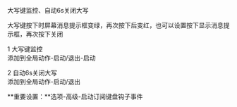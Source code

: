 大写键监控、自动6s关闭大写

大写键按下时屏幕消息提示框变绿，再次按下后变红，也可以设置按下显示消息提示框，再次按下关闭

1 大写键监控<br>
添加到全局动作-启动/退出-启动

2 自动6s关闭大写<br>
添加到全局动作-启动/退出

**重要设置：**选项-高级-启动订阅键盘钩子事件
